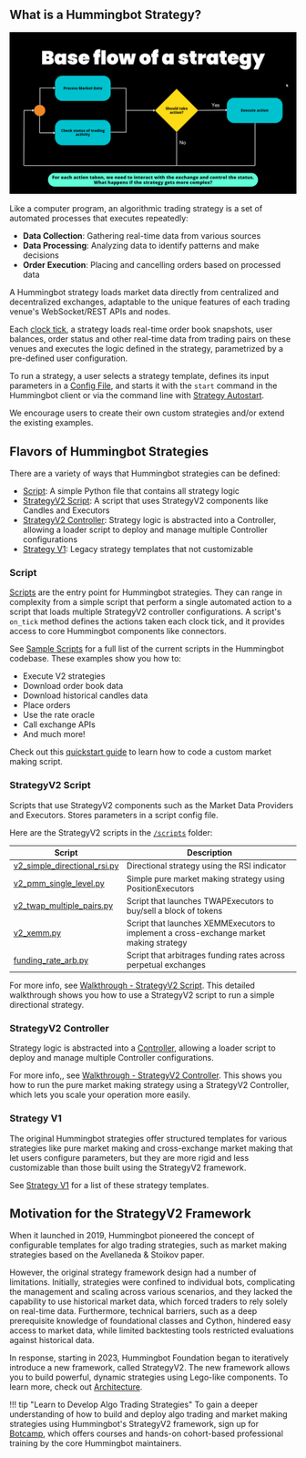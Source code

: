 ## What is a Hummingbot Strategy?

![](../v2-strategies/diagrams/8.png)

Like a computer program, an algorithmic trading strategy is a set of automated processes that executes repeatedly:

- **Data Collection**: Gathering real-time data from various sources
- **Data Processing**: Analyzing data to identify patterns and make decisions
- **Order Execution**: Placing and cancelling orders based on processed data

A Hummingbot strategy loads market data directly from centralized and decentralized exchanges, adaptable to the unique features of each trading venue's WebSocket/REST APIs and nodes.

Each [clock tick](../global-configs/clock-tick.md), a strategy loads real-time order book snapshots, user balances, order status and other real-time data from trading pairs on these venues and executes the logic defined in the strategy, parametrized by a pre-defined user configuration.

To run a strategy, a user selects a strategy template, defines its input parameters in a [Config File](../client/config-files.md), and starts it with the `start` command in the Hummingbot client or via the command line with [Strategy Autostart](/global-configs/strategy-autostart/).

We encourage users to create their own custom strategies and/or extend the existing examples.

## Flavors of Hummingbot Strategies

There are a variety of ways that Hummingbot strategies can be defined:

* [Script](#script): A simple Python file that contains all strategy logic
* [StrategyV2 Script](#strategyv2-script): A script that uses StrategyV2 components like Candles and Executors
* [StrategyV2 Controller](#strategyv2-controller): Strategy logic is abstracted into a Controller, allowing a loader script to deploy and manage multiple Controller configurations
* [Strategy V1](#strategy-v1): Legacy strategy templates that not customizable

### Script

[Scripts](/scripts) are the entry point for Hummingbot strategies. They can range in complexity from a simple script that perform a single automated action to a script that loads multiple StrategyV2 controller configurations. A script's `on_tick` method defines the actions taken each clock tick, and it provides access to core Hummingbot components like connectors.

See [Sample Scripts](/scripts/examples) for a full list of the current scripts in the Hummingbot codebase. These examples show you how to:

- Execute V2 strategies
- Download order book data
- Download historical candles data
- Place orders
- Use the rate oracle
- Call exchange APIs
- And much more!

Check out this [quickstart guide](/academy-content/creating-a-custom-market-making-strategy/) to learn how to code a custom market making script.

### StrategyV2 Script

Scripts that use StrategyV2 components such as the Market Data Providers and Executors. Stores parameters in a script config file.

Here are the StrategyV2 scripts in the [`/scripts`](https://github.com/hummingbot/hummingbot/tree/master/scripts) folder:

| Script | Description |
|--------|-------------|
| [v2_simple_directional_rsi.py](https://github.com/hummingbot/hummingbot/blob/master/scripts/v2_simple_directional_rsi.py) | Directional strategy using the RSI indicator |
| [v2_pmm_single_level.py](https://github.com/hummingbot/hummingbot/blob/master/scripts/v2_pmm_single_level.py) | Simple pure market making strategy using PositionExecutors |
| [v2_twap_multiple_pairs.py](https://github.com/hummingbot/hummingbot/blob/master/scripts/v2_twap_multiple_pairs.py) | Script that launches TWAPExecutors to buy/sell a block of tokens |
| [v2_xemm.py](https://github.com/hummingbot/hummingbot/blob/master/scripts/v2_xemm.py) | Script that launches XEMMExecutors to implement a cross-exchange market making strategy |
| [funding_rate_arb.py](https://github.com/hummingbot/hummingbot/blob/master/scripts/funding_rate_arb.py) | Script that arbitrages funding rates across perpetual exchanges |

For more info, see [Walkthrough - StrategyV2 Script](../v2-strategies/walkthrough.md). This detailed walkthrough shows you how to use a StrategyV2 script to run a simple directional strategy.

### StrategyV2 Controller

Strategy logic is abstracted into a [Controller](../v2-strategies/controllers/index.md), allowing a loader script to deploy and manage multiple Controller configurations.

For more info,, see [Walkthrough - StrategyV2 Controller](../v2-strategies/walkthrough-controller.md). This shows you how to run the pure market making strategy using a StrategyV2 Controller, which lets you scale your operation more easily.

### Strategy V1

The original Hummingbot strategies offer structured templates for various strategies like pure market making and cross-exchange market making that let users configure parameters, but they are more rigid and less customizable than those built using the StrategyV2 framework.

See [Strategy V1](../v1-strategies/index.md) for a list of these strategy templates.

## Motivation for the StrategyV2 Framework

When it launched in 2019, Hummingbot pioneered the concept of configurable templates for algo trading strategies, such as market making strategies based on the Avellaneda & Stoikov paper.

However, the original strategy framework design had a number of limitations. Initially, strategies were confined to individual bots, complicating the management and scaling across various scenarios, and they lacked the capability to use historical market data, which forced traders to rely solely on real-time data. Furthermore, technical barriers, such as a deep prerequisite knowledge of foundational classes and Cython, hindered easy access to market data, while limited backtesting tools restricted evaluations against historical data.

In response, starting in 2023, Hummingbot Foundation began to iteratively introduce a new framework, called StrategyV2. The new framework allows you to build powerful, dynamic strategies using Lego-like components. To learn more, check out [Architecture](../v2-strategies/index.md).

!!! tip "Learn to Develop Algo Trading Strategies"
    To gain a deeper understanding of how to build and deploy algo trading and market making strategies using Hummingbot's StrategyV2 framework, sign up for [Botcamp](https://www.botcamp.xyz), which offers courses and hands-on cohort-based professional training by the core Hummingbot maintainers.
